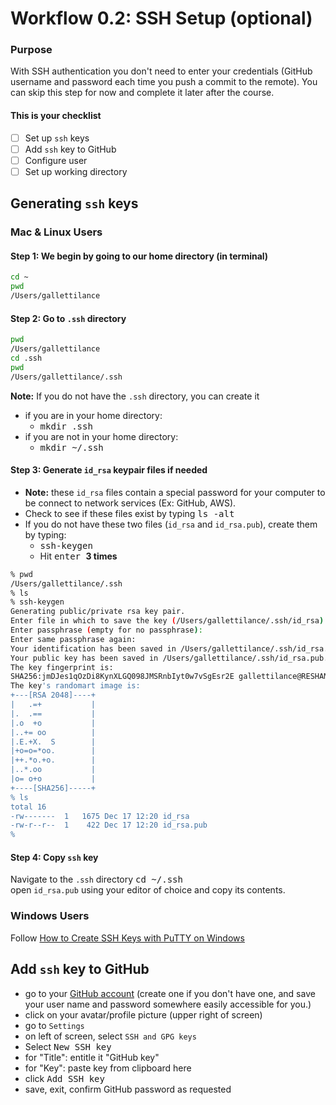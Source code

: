 # Workflow 0.2: SSH Setup (optional)

### Purpose

With SSH authentication you don't need to enter your credentials (GitHub username and password each time you push a commit to the remote).  You can skip this step for now and complete it later after the course.  

#### This is your checklist

- [ ] Set up `ssh` keys
- [ ] Add `ssh` key to GitHub
- [ ] Configure user
- [ ] Set up working directory

## Generating `ssh` keys

### Mac & Linux Users

#### Step 1:  We begin by going to our home directory (in terminal)

```bash
cd ~
pwd
/Users/gallettilance
```

#### Step 2:  Go to `.ssh` directory

```bash
pwd
/Users/gallettilance
cd .ssh
pwd
/Users/gallettilance/.ssh 
```

**Note:**  If you do not have the `.ssh` directory, you can create it

- if you are in your home directory:
	- <kbd> mkdir .ssh </kbd>  
- if you are not in your home directory:
	- <kbd> mkdir ~/.ssh </kbd>  


#### Step 3: Generate `id_rsa` keypair files if needed

- **Note:**  these `id_rsa` files contain a special password for your computer to be connect to network services (Ex:  GitHub, AWS).
- Check to see if these files exist by typing <kbd> ls -alt</kbd>
- If you do not have these two files (`id_rsa` and `id_rsa.pub`), create them by typing:  
	- <kbd> ssh-keygen</kbd>
	- Hit  <kbd> enter  </kbd> **3 times**

```bash
% pwd 
/Users/gallettilance/.ssh
% ls
% ssh-keygen
Generating public/private rsa key pair.
Enter file in which to save the key (/Users/gallettilance/.ssh/id_rsa): 
Enter passphrase (empty for no passphrase): 
Enter same passphrase again: 
Your identification has been saved in /Users/gallettilance/.ssh/id_rsa.
Your public key has been saved in /Users/gallettilance/.ssh/id_rsa.pub.
The key fingerprint is:
SHA256:jmDJes1qOzDi8KynXLGQ098JMSRnbIyt0w7vSgEsr2E gallettilance@RESHAMAs-MacBook-Pro.local
The key's randomart image is:
+---[RSA 2048]----+
|   .=+           |
|.  .==           |
|.o  +o           |
|..+= oo          |
|.E.+X.  S        |
|+o=o=*oo.        |
|++.*o.+o.        |
|..*.oo           |
|o= o+o           |
+----[SHA256]-----+
% ls
total 16
-rw-------  1   1675 Dec 17 12:20 id_rsa
-rw-r--r--  1    422 Dec 17 12:20 id_rsa.pub
% 
```
#### Step 4: Copy `ssh` key
Navigate to the `.ssh` directory
<kbd> cd ~/.ssh </kbd>  
open `id_rsa.pub` using your editor of choice and copy its contents.
### Windows Users
Follow [How to Create SSH Keys with PuTTY on Windows](https://www.digitalocean.com/docs/droplets/how-to/add-ssh-keys/create-with-putty/)
## Add `ssh` key to GitHub
- go to your [GitHub account](https://github.com/) (create one if you don't have one, and save your user name and password somewhere easily accessible for you.)
- click on your avatar/profile picture (upper right of screen)
- go to `Settings`
- on left of screen, select `SSH and GPG keys`
- Select <kbd> New SSH key </kbd>
- for "Title":  entitle it  "GitHub key"
- for "Key":  paste key from clipboard here
- click <kbd> Add SSH key </kbd>
- save, exit, confirm GitHub password as requested
